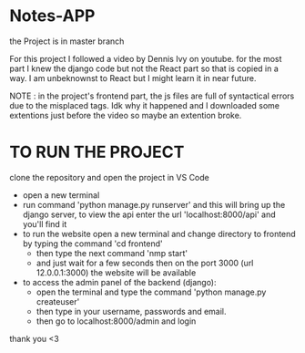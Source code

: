 # Notes-APP

the Project is in master branch

For this project I followed a video by Dennis Ivy on youtube. for the most part I knew the django code but not the React part so that is copied in a way. I am unbeknownst to React but I might learn it in near future.

NOTE : in the project's frontend part, the js files are full of syntactical errors due to the misplaced tags. Idk why it happened and I downloaded some extentions just before the video so maybe an extention broke. 
 

# TO RUN THE PROJECT 
  
clone the repository and open the project in VS Code 
- open a new terminal 
- run command 'python manage.py runserver' and this will bring up the django server, to view the api enter the url 'localhost:8000/api' and you'll find it
- to run the website open a new terminal and change directory to frontend by typing the command 'cd frontend'
  - then type the next command 'nmp start'
  - and just wait for a few seconds then on the port 3000 (url 12.0.0.1:3000) the website will be available
- to access the admin panel of the backend (django): 
  - open the terminal and type the command 'python manage.py createuser'
  - then type in your username, passwords and email.
  - then go to localhost:8000/admin and login 

thank you <3

